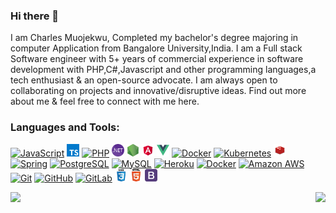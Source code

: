 ### Hi there 👋
I am Charles Muojekwu, Completed my bachelor's degree majoring in computer Application from Bangalore University,India. I am a Full stack Software engineer with 5+ years of commercial experience in software development with PHP,C#,Javascript and other programming languages,a tech enthusiast & an open-source advocate. I am always open to collaborating on projects and innovative/disruptive ideas. Find out more about me & feel free to connect with me here.

### Languages and Tools:
<p>
  
<a target="_blank" rel="noopener noreferrer" href="https://camo.githubusercontent.com/73275a2ea4113bc9da040149bbca96cacdce1f7ce5aba656897413e02e5496db/68747470733a2f2f696d672e736869656c64732e696f2f62616467652f2d6a6176617363726970742d4533344138363f7374796c653d666c61742d737175617265266c6f676f3d6a617661736372697074"><img src="https://camo.githubusercontent.com/73275a2ea4113bc9da040149bbca96cacdce1f7ce5aba656897413e02e5496db/68747470733a2f2f696d672e736869656c64732e696f2f62616467652f2d6a6176617363726970742d4533344138363f7374796c653d666c61742d737175617265266c6f676f3d6a617661736372697074" alt="JavaScript" data-canonical-src="https://img.shields.io/badge/-javascript-E34A86?style=flat-square&amp;logo=javascript" style="max-width: 100%;"></a>
  <a target="_blank" rel="noopener noreferrer" href="https://raw.githubusercontent.com/github/explore/80688e429a7d4ef2fca1e82350fe8e3517d3494d/topics/typescript/typescript.png"><img src="https://raw.githubusercontent.com/github/explore/80688e429a7d4ef2fca1e82350fe8e3517d3494d/topics/typescript/typescript.png" style="max-width: 100%;" height="20"></a>
<a target="_blank" rel="noopener noreferrer" href="https://camo.githubusercontent.com/5a5cdb02d5c2df6364301d27fa95d5883cf23184bd375adaf69bb04289cc79ad/68747470733a2f2f696d672e736869656c64732e696f2f62616467652f2d7068702d4533344138363f7374796c653d666c61742d737175617265266c6f676f3d706870"><img src="https://camo.githubusercontent.com/5a5cdb02d5c2df6364301d27fa95d5883cf23184bd375adaf69bb04289cc79ad/68747470733a2f2f696d672e736869656c64732e696f2f62616467652f2d7068702d4533344138363f7374796c653d666c61742d737175617265266c6f676f3d706870" alt="PHP" data-canonical-src="https://img.shields.io/badge/-php-E34A86?style=flat-square&amp;logo=php" style="max-width: 100%;"></a>
  <a target="_blank" rel="noopener noreferrer" href="https://raw.githubusercontent.com/github/explore/80688e429a7d4ef2fca1e82350fe8e3517d3494d/topics/dotnet/dotnet.png"><img src="https://raw.githubusercontent.com/github/explore/80688e429a7d4ef2fca1e82350fe8e3517d3494d/topics/dotnet/dotnet.png" style="max-width: 100%;" height="20"></a>
  <a target="_blank" rel="noopener noreferrer" href="https://raw.githubusercontent.com/github/explore/80688e429a7d4ef2fca1e82350fe8e3517d3494d/topics/nodejs/nodejs.png"><img src="https://raw.githubusercontent.com/github/explore/80688e429a7d4ef2fca1e82350fe8e3517d3494d/topics/nodejs/nodejs.png" style="max-width: 100%;" height="20"></a>
  <a target="_blank" rel="noopener noreferrer" href="https://raw.githubusercontent.com/github/explore/80688e429a7d4ef2fca1e82350fe8e3517d3494d/topics/angular/angular.png"><img src="https://raw.githubusercontent.com/github/explore/80688e429a7d4ef2fca1e82350fe8e3517d3494d/topics/angular/angular.png" style="max-width: 100%;" height="20"></a>
  <a target="_blank" rel="noopener noreferrer" href="https://raw.githubusercontent.com/github/explore/80688e429a7d4ef2fca1e82350fe8e3517d3494d/topics/vue/vue.png"><img src="https://raw.githubusercontent.com/github/explore/80688e429a7d4ef2fca1e82350fe8e3517d3494d/topics/vue/vue.png" style="max-width: 100%;" height="20"></a>
<a target="_blank" rel="noopener noreferrer" href="https://camo.githubusercontent.com/f62c9f1f85f948d31d9b9b39a76105f9348d44477fd5f4b3cac559419977e4ea/68747470733a2f2f696d672e736869656c64732e696f2f62616467652f2d646f636b65722d4533344138363f7374796c653d666c61742d737175617265266c6f676f3d646f636b6572"><img src="https://camo.githubusercontent.com/f62c9f1f85f948d31d9b9b39a76105f9348d44477fd5f4b3cac559419977e4ea/68747470733a2f2f696d672e736869656c64732e696f2f62616467652f2d646f636b65722d4533344138363f7374796c653d666c61742d737175617265266c6f676f3d646f636b6572" alt="Docker" data-canonical-src="https://img.shields.io/badge/-docker-E34A86?style=flat-square&amp;logo=docker" style="max-width: 100%;"></a>
<a target="_blank" rel="noopener noreferrer" href="https://camo.githubusercontent.com/181d36102083b48880d2efc4e4f81370dbb21f22682e12bb61851bf9504cdb2e/68747470733a2f2f696d672e736869656c64732e696f2f62616467652f2d6b756265726e657465732d4533344138363f7374796c653d666c61742d737175617265266c6f676f3d6b756265726e65746573"><img src="https://camo.githubusercontent.com/181d36102083b48880d2efc4e4f81370dbb21f22682e12bb61851bf9504cdb2e/68747470733a2f2f696d672e736869656c64732e696f2f62616467652f2d6b756265726e657465732d4533344138363f7374796c653d666c61742d737175617265266c6f676f3d6b756265726e65746573" alt="Kubernetes" data-canonical-src="https://img.shields.io/badge/-kubernetes-E34A86?style=flat-square&amp;logo=kubernetes" style="max-width: 100%;"></a>
  <a target="_blank" rel="noopener noreferrer" href="https://raw.githubusercontent.com/github/explore/80688e429a7d4ef2fca1e82350fe8e3517d3494d/topics/redis/redis.png"><img src="https://raw.githubusercontent.com/github/explore/80688e429a7d4ef2fca1e82350fe8e3517d3494d/topics/redis/redis.png" style="max-width: 100%;" height="20"></a>
<a target="_blank" rel="noopener noreferrer" href="https://camo.githubusercontent.com/642f306e399c572c07654d2eed948745d85f9a07b307fd48b824998c319a8636/68747470733a2f2f696d672e736869656c64732e696f2f62616467652f2d537072696e672d626c61636b3f7374796c653d666c61742d737175617265266c6f676f3d737072696e67"><img src="https://camo.githubusercontent.com/642f306e399c572c07654d2eed948745d85f9a07b307fd48b824998c319a8636/68747470733a2f2f696d672e736869656c64732e696f2f62616467652f2d537072696e672d626c61636b3f7374796c653d666c61742d737175617265266c6f676f3d737072696e67" alt="Spring" data-canonical-src="https://img.shields.io/badge/-Spring-black?style=flat-square&amp;logo=spring" style="max-width: 100%;"></a>
<a target="_blank" rel="noopener noreferrer" href="https://camo.githubusercontent.com/77bd5e6a17071b0a508f9815bfff782af2020ea1d4b4b26d253ec61ac6be4b14/68747470733a2f2f696d672e736869656c64732e696f2f62616467652f2d506f737467726553514c2d3333363739313f7374796c653d666c61742d737175617265266c6f676f3d706f737467726573716c"><img src="https://camo.githubusercontent.com/77bd5e6a17071b0a508f9815bfff782af2020ea1d4b4b26d253ec61ac6be4b14/68747470733a2f2f696d672e736869656c64732e696f2f62616467652f2d506f737467726553514c2d3333363739313f7374796c653d666c61742d737175617265266c6f676f3d706f737467726573716c" alt="PostgreSQL" data-canonical-src="https://img.shields.io/badge/-PostgreSQL-336791?style=flat-square&amp;logo=postgresql" style="max-width: 100%;"></a>
<a target="_blank" rel="noopener noreferrer" href="https://camo.githubusercontent.com/1a085b81c0ac63ef70d22ee1a67560c1bdd5c42038ba20d129d89e7de5603953/68747470733a2f2f696d672e736869656c64732e696f2f62616467652f2d4d7953514c2d626c61636b3f7374796c653d666c61742d737175617265266c6f676f3d6d7973716c"><img src="https://camo.githubusercontent.com/1a085b81c0ac63ef70d22ee1a67560c1bdd5c42038ba20d129d89e7de5603953/68747470733a2f2f696d672e736869656c64732e696f2f62616467652f2d4d7953514c2d626c61636b3f7374796c653d666c61742d737175617265266c6f676f3d6d7973716c" alt="MySQL" data-canonical-src="https://img.shields.io/badge/-MySQL-black?style=flat-square&amp;logo=mysql" style="max-width: 100%;"></a>
<a target="_blank" rel="noopener noreferrer" href="https://camo.githubusercontent.com/118db644beb6a0a51235005c7050e02759203dd52f820f1c3483e2928edcc01e/68747470733a2f2f696d672e736869656c64732e696f2f62616467652f2d4865726f6b752d3433303039383f7374796c653d666c61742d737175617265266c6f676f3d6865726f6b75"><img src="https://camo.githubusercontent.com/118db644beb6a0a51235005c7050e02759203dd52f820f1c3483e2928edcc01e/68747470733a2f2f696d672e736869656c64732e696f2f62616467652f2d4865726f6b752d3433303039383f7374796c653d666c61742d737175617265266c6f676f3d6865726f6b75" alt="Heroku" data-canonical-src="https://img.shields.io/badge/-Heroku-430098?style=flat-square&amp;logo=heroku" style="max-width: 100%;"></a>
<a target="_blank" rel="noopener noreferrer" href="https://camo.githubusercontent.com/ca156fae6f17c9d7cafb8405da6793562780d051199be9460fc52d0f46ce7cdd/68747470733a2f2f696d672e736869656c64732e696f2f62616467652f2d446f636b65722d626c61636b3f7374796c653d666c61742d737175617265266c6f676f3d646f636b6572"><img src="https://camo.githubusercontent.com/ca156fae6f17c9d7cafb8405da6793562780d051199be9460fc52d0f46ce7cdd/68747470733a2f2f696d672e736869656c64732e696f2f62616467652f2d446f636b65722d626c61636b3f7374796c653d666c61742d737175617265266c6f676f3d646f636b6572" alt="Docker" data-canonical-src="https://img.shields.io/badge/-Docker-black?style=flat-square&amp;logo=docker" style="max-width: 100%;"></a>
<a target="_blank" rel="noopener noreferrer" href="https://camo.githubusercontent.com/1c371748f30438eafd069cd2e55f401a4bdc5b43cadc247324fb7785333e95ae/68747470733a2f2f696d672e736869656c64732e696f2f62616467652f416d617a6f6e2532304157532d3233324633453f7374796c653d666c61742d737175617265266c6f676f3d616d617a6f6e2d617773"><img src="https://camo.githubusercontent.com/1c371748f30438eafd069cd2e55f401a4bdc5b43cadc247324fb7785333e95ae/68747470733a2f2f696d672e736869656c64732e696f2f62616467652f416d617a6f6e2532304157532d3233324633453f7374796c653d666c61742d737175617265266c6f676f3d616d617a6f6e2d617773" alt="Amazon AWS" data-canonical-src="https://img.shields.io/badge/Amazon%20AWS-232F3E?style=flat-square&amp;logo=amazon-aws" style="max-width: 100%;"></a>
<a target="_blank" rel="noopener noreferrer" href="https://camo.githubusercontent.com/edd3031a0956c904634f9a394267a6ba61e9a0bb95c9512a1fbc0725b4014d03/68747470733a2f2f696d672e736869656c64732e696f2f62616467652f2d4769742d626c61636b3f7374796c653d666c61742d737175617265266c6f676f3d676974"><img src="https://camo.githubusercontent.com/edd3031a0956c904634f9a394267a6ba61e9a0bb95c9512a1fbc0725b4014d03/68747470733a2f2f696d672e736869656c64732e696f2f62616467652f2d4769742d626c61636b3f7374796c653d666c61742d737175617265266c6f676f3d676974" alt="Git" data-canonical-src="https://img.shields.io/badge/-Git-black?style=flat-square&amp;logo=git" style="max-width: 100%;"></a>
<a target="_blank" rel="noopener noreferrer" href="https://camo.githubusercontent.com/85dc47a56a4e73ae7b6e64b3b4416785497e74219ae179ae8faaaca10d5a78d9/68747470733a2f2f696d672e736869656c64732e696f2f62616467652f2d4769744875622d3138313731373f7374796c653d666c61742d737175617265266c6f676f3d676974687562"><img src="https://camo.githubusercontent.com/85dc47a56a4e73ae7b6e64b3b4416785497e74219ae179ae8faaaca10d5a78d9/68747470733a2f2f696d672e736869656c64732e696f2f62616467652f2d4769744875622d3138313731373f7374796c653d666c61742d737175617265266c6f676f3d676974687562" alt="GitHub" data-canonical-src="https://img.shields.io/badge/-GitHub-181717?style=flat-square&amp;logo=github" style="max-width: 100%;"></a>
<a target="_blank" rel="noopener noreferrer" href="https://camo.githubusercontent.com/35b0a4cb52ffc87fc7c464f9f2527dec988b663d0ae86bf8d542ae5649bd2c9e/68747470733a2f2f696d672e736869656c64732e696f2f62616467652f2d4769744c61622d4643413132313f7374796c653d666c61742d737175617265266c6f676f3d6769746c6162"><img src="https://camo.githubusercontent.com/35b0a4cb52ffc87fc7c464f9f2527dec988b663d0ae86bf8d542ae5649bd2c9e/68747470733a2f2f696d672e736869656c64732e696f2f62616467652f2d4769744c61622d4643413132313f7374796c653d666c61742d737175617265266c6f676f3d6769746c6162" alt="GitLab" data-canonical-src="https://img.shields.io/badge/-GitLab-FCA121?style=flat-square&amp;logo=gitlab" style="max-width: 100%;"></a>
 <a target="_blank" rel="noopener noreferrer" href="https://raw.githubusercontent.com/github/explore/80688e429a7d4ef2fca1e82350fe8e3517d3494d/topics/css/css.png"><img src="https://raw.githubusercontent.com/github/explore/80688e429a7d4ef2fca1e82350fe8e3517d3494d/topics/css/css.png" style="max-width: 100%;" height="20"></a>
  <a target="_blank" rel="noopener noreferrer" href="https://raw.githubusercontent.com/github/explore/80688e429a7d4ef2fca1e82350fe8e3517d3494d/topics/html/html.png"><img src="https://raw.githubusercontent.com/github/explore/80688e429a7d4ef2fca1e82350fe8e3517d3494d/topics/html/html.png" style="max-width: 100%;" height="20"></a>
  <a target="_blank" rel="noopener noreferrer" href="https://raw.githubusercontent.com/github/explore/80688e429a7d4ef2fca1e82350fe8e3517d3494d/topics/bootstrap/bootstrap.png"><img src="https://raw.githubusercontent.com/github/explore/80688e429a7d4ef2fca1e82350fe8e3517d3494d/topics/bootstrap/bootstrap.png" style="max-width: 100%;" height="20"></a>
</p>

<div style="width:100%">
<a href="https://github.com/anuraghazra/github-readme-stats">
  <img align="left" style="width:"50%" src="https://github-readme-stats.vercel.app/api?username=charlesmuojekwu&hide=issues,contribs" />
</a>
<a href="https://github.com/anuraghazra/github-readme-stats">
  <img align="right" style="width:"35%" src="https://github-readme-stats.vercel.app/api/top-langs/?username=charlesmuojekwu&layout=compact" />
</a>
</div>




<!--
**charlesmuojekwu/Charlesmuojekwu** is a ✨ _special_ ✨ repository because its `README.md` (this file) appears on your GitHub profile.

Here are some ideas to get you started:

- 🔭 I’m currently working on ...
- 🌱 I’m currently learning ...
- 👯 I’m looking to collaborate on ...
- 🤔 I’m looking for help with ...
- 💬 Ask me about ...
- 📫 How to reach me: ...
- 😄 Pronouns: ...
- ⚡ Fun fact: ...
-->
